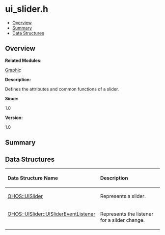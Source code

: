 # ui\_slider.h<a name="ZH-CN_TOPIC_0000001055039502"></a>

-   [Overview](#section618549080165630)
-   [Summary](#section2123274729165630)
-   [Data Structures](#nested-classes)

## **Overview**<a name="section618549080165630"></a>

**Related Modules:**

[Graphic](Graphic.md)

**Description:**

Defines the attributes and common functions of a slider. 

**Since:**

1.0

**Version:**

1.0

## **Summary**<a name="section2123274729165630"></a>

## Data Structures<a name="nested-classes"></a>

<a name="table2038627028165630"></a>
<table><thead align="left"><tr id="row1301387311165630"><th class="cellrowborder" valign="top" width="50%" id="mcps1.1.3.1.1"><p id="p323758735165630"><a name="p323758735165630"></a><a name="p323758735165630"></a>Data Structure Name</p>
</th>
<th class="cellrowborder" valign="top" width="50%" id="mcps1.1.3.1.2"><p id="p671608925165630"><a name="p671608925165630"></a><a name="p671608925165630"></a>Description</p>
</th>
</tr>
</thead>
<tbody><tr id="row384764721165630"><td class="cellrowborder" valign="top" width="50%" headers="mcps1.1.3.1.1 "><p id="p911948473165630"><a name="p911948473165630"></a><a name="p911948473165630"></a><a href="OHOS-UISlider.md">OHOS::UISlider</a></p>
</td>
<td class="cellrowborder" valign="top" width="50%" headers="mcps1.1.3.1.2 "><p id="p1439272392165630"><a name="p1439272392165630"></a><a name="p1439272392165630"></a>Represents a slider. </p>
</td>
</tr>
<tr id="row2057969984165630"><td class="cellrowborder" valign="top" width="50%" headers="mcps1.1.3.1.1 "><p id="p511155433165630"><a name="p511155433165630"></a><a name="p511155433165630"></a><a href="OHOS-UISlider-UISliderEventListener.md">OHOS::UISlider::UISliderEventListener</a></p>
</td>
<td class="cellrowborder" valign="top" width="50%" headers="mcps1.1.3.1.2 "><p id="p1978518669165630"><a name="p1978518669165630"></a><a name="p1978518669165630"></a>Represents the listener for a slider change. </p>
</td>
</tr>
</tbody>
</table>

